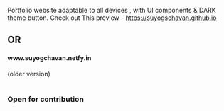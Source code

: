 
Portfolio website adaptable to all devices , with UI components &amp; DARK theme button.
Check out This preview - https://suyogschavan.github.io <h2>OR</h2>
<h4> www.suyogchavan.netfy.in</h4>(older version)
<h1 --------------------------------------------/>
<h3>Open for contribution</h3>
<h1 --------------------------------------------/>
